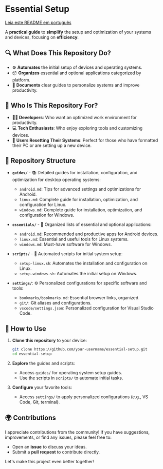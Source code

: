 # Essential Setup

[Leia este README em português](README.pt-BR.md)

A **practical guide** to **simplify** the setup and optimization of your systems and devices, focusing on **efficiency**.

## 🔍 What Does This Repository Do?

- ⚙️ **Automates** the initial setup of devices and operating systems.
- 📦 **Organizes** essential and optional applications categorized by platform.
- 📜 **Documents** clear guides to personalize systems and improve productivity.

## 👥 Who Is This Repository For?

- 👩‍💻 **Developers**: Who want an optimized work environment for productivity.
- 💻 **Tech Enthusiasts**: Who enjoy exploring tools and customizing devices.
- 🔄 **Users Resetting Their Systems**: Perfect for those who have formatted their PC or are setting up a new device.

## 📂 Repository Structure

- **`guides/`** - 📚 Detailed guides for installation, configuration, and optimization for desktop operating systems:

  - `android.md`: Tips for advanced settings and optimizations for Android.
  - `linux.md`: Complete guide for installation, optimization, and configuration for Linux.
  - `windows.md`: Complete guide for installation, optimization, and configuration for Windows.

- **`essentials/`** - 🎯 Organized lists of essential and optional applications:

  - `android.md`: Recommended and productive apps for Android devices.
  - `linux.md`: Essential and useful tools for Linux systems.
  - `windows.md`: Must-have software for Windows.

- **`scripts/`** - 🔗 Automated scripts for initial system setup:

  - `setup-linux.sh`: Automates the installation and configuration on Linux.
  - `setup-windows.sh`: Automates the initial setup on Windows.

- **`settings/`**: ⚙️ Personalized configurations for specific software and tools:

  - `bookmarks/bookmarks.md`: Essential browser links, organized.
  - `git/`: Git aliases and configurations.
  - `vscode/settings.json`: Personalized configuration for Visual Studio Code.

## 📝 How to Use

1. **Clone this repository** to your device:

   ```bash
   git clone https://github.com/your-username/essential-setup.git
   cd essential-setup
   ```

2. **Explore** the guides and scripts:

   - Access `guides/` for operating system setup guides.
   - Use the scripts in `scripts/` to automate initial tasks.

3. **Configure** your favorite tools:
   - Access `settings/` to apply personalized configurations (e.g., VS Code, Git, terminal).

## 🌍 Contributions

I appreciate contributions from the community! If you have suggestions, improvements, or find any issues, please feel free to:

- Open an **issue** to discuss your ideas.
- Submit a **pull request** to contribute directly.

Let's make this project even better together!
